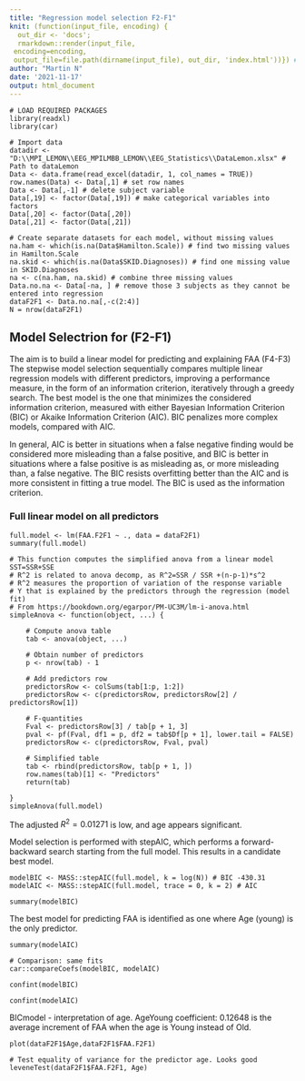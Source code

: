 ```yaml
---
title: "Regression model selection F2-F1"
knit: (function(input_file, encoding) {
  out_dir <- 'docs';
  rmarkdown::render(input_file,
 encoding=encoding,
 output_file=file.path(dirname(input_file), out_dir, 'index.html'))}) # index.thml output name
author: "Martin N"
date: '2021-11-17'
output: html_document
---
```


```{r}
# LOAD REQUIRED PACKAGES
library(readxl)
library(car)

# Import data
datadir <- "D:\\MPI_LEMON\\EEG_MPILMBB_LEMON\\EEG_Statistics\\DataLemon.xlsx" # Path to dataLemon
Data <- data.frame(read_excel(datadir, 1, col_names = TRUE))
row.names(Data) <- Data[,1] # set row names
Data <- Data[,-1] # delete subject variable
Data[,19] <- factor(Data[,19]) # make categorical variables into factors
Data[,20] <- factor(Data[,20])
Data[,21] <- factor(Data[,21])

# Create separate datasets for each model, without missing values
na.ham <- which(is.na(Data$Hamilton.Scale)) # find two missing values in Hamilton.Scale
na.skid <- which(is.na(Data$SKID.Diagnoses)) # find one missing value in SKID.Diagnoses
na <- c(na.ham, na.skid) # combine three missing values
Data.no.na <- Data[-na, ] # remove those 3 subjects as they cannot be entered into regression
dataF2F1 <- Data.no.na[,-c(2:4)]
N = nrow(dataF2F1)
```
## Model Selectrion for (F2-F1)

The aim is to build a linear model for predicting and explaining FAA (F4-F3)
The stepwise model selection sequentially compares multiple linear regression models with different predictors, improving a performance measure, in the form of an information criterion, iteratively through a greedy search. The best model is the one that minimizes the considered information criterion, measured with either Bayesian Information Criterion (BIC) or Akaike Information Criterion (AIC). BIC penalizes more complex models, compared with AIC.

In general, AIC is better in situations when a false negative finding would be considered more misleading than a false positive, and BIC is better in situations where a false positive is as misleading as, or more misleading than, a false negative. The BIC resists overfitting better than the AIC and is more consistent in fitting a true model. The BIC is used as the information criterion.

### Full linear model on all predictors

```{r}
full.model <- lm(FAA.F2F1 ~ ., data = dataF2F1)
summary(full.model)
```

```{r}
# This function computes the simplified anova from a linear model SST=SSR+SSE
# R^2 is related to anova decomp, as R^2=SSR / SSR +(n-p-1)*s^2
# R^2 measures the proportion of variation of the response variable  
# Y that is explained by the predictors through the regression (model fit)
# From https://bookdown.org/egarpor/PM-UC3M/lm-i-anova.html
simpleAnova <- function(object, ...) {
    
    # Compute anova table
    tab <- anova(object, ...)
    
    # Obtain number of predictors
    p <- nrow(tab) - 1
    
    # Add predictors row
    predictorsRow <- colSums(tab[1:p, 1:2])
    predictorsRow <- c(predictorsRow, predictorsRow[2] / predictorsRow[1])
    
    # F-quantities
    Fval <- predictorsRow[3] / tab[p + 1, 3]
    pval <- pf(Fval, df1 = p, df2 = tab$Df[p + 1], lower.tail = FALSE)
    predictorsRow <- c(predictorsRow, Fval, pval)
    
    # Simplified table
    tab <- rbind(predictorsRow, tab[p + 1, ])
    row.names(tab)[1] <- "Predictors"
    return(tab)
    
}
simpleAnova(full.model)
```

The adjusted $R^{2}=0.01271$ is low, and age appears significant. 

Model selection is performed with stepAIC, which performs a forward-backward search starting from the full model. This results in a candidate best model.
```{r}
modelBIC <- MASS::stepAIC(full.model, k = log(N)) # BIC -430.31
modelAIC <- MASS::stepAIC(full.model, trace = 0, k = 2) # AIC 
```

```{r}
summary(modelBIC)
```

The best model for predicting FAA is identified as one where Age (young) is the only predictor.
```{r}
summary(modelAIC)
```

```{r}
# Comparison: same fits
car::compareCoefs(modelBIC, modelAIC)
```

```{r}
confint(modelBIC)
```
```{r}
confint(modelAIC)
```


BICmodel - interpretation of age.
AgeYoung coefficient: 0.12648 is the average increment of FAA when the age is Young instead of Old.
```{r}
plot(dataF2F1$Age,dataF2F1$FAA.F2F1)
```

```{r}
# Test equality of variance for the predictor age. Looks good
leveneTest(dataF2F1$FAA.F2F1, Age)
```

